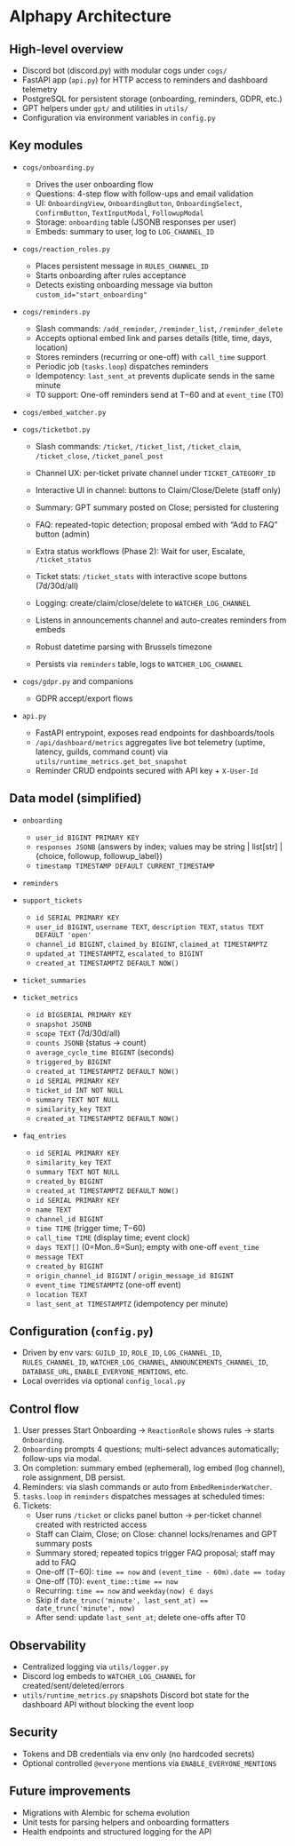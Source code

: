 # Alphapy Architecture

## High-level overview
- Discord bot (discord.py) with modular cogs under `cogs/`
- FastAPI app (`api.py`) for HTTP access to reminders and dashboard telemetry
- PostgreSQL for persistent storage (onboarding, reminders, GDPR, etc.)
- GPT helpers under `gpt/` and utilities in `utils/`
- Configuration via environment variables in `config.py`

## Key modules
- `cogs/onboarding.py`
  - Drives the user onboarding flow
  - Questions: 4-step flow with follow-ups and email validation
  - UI: `OnboardingView`, `OnboardingButton`, `OnboardingSelect`, `ConfirmButton`, `TextInputModal`, `FollowupModal`
  - Storage: `onboarding` table (JSONB responses per user)
  - Embeds: summary to user, log to `LOG_CHANNEL_ID`

- `cogs/reaction_roles.py`
  - Places persistent message in `RULES_CHANNEL_ID`
  - Starts onboarding after rules acceptance
  - Detects existing onboarding message via button `custom_id="start_onboarding"`

- `cogs/reminders.py`
  - Slash commands: `/add_reminder`, `/reminder_list`, `/reminder_delete`
  - Accepts optional embed link and parses details (title, time, days, location)
  - Stores reminders (recurring or one-off) with `call_time` support
  - Periodic job (`tasks.loop`) dispatches reminders
  - Idempotency: `last_sent_at` prevents duplicate sends in the same minute
  - T0 support: One-off reminders send at T−60 and at `event_time` (T0)

- `cogs/embed_watcher.py`
- `cogs/ticketbot.py`
  - Slash commands: `/ticket`, `/ticket_list`, `/ticket_claim`, `/ticket_close`, `/ticket_panel_post`
  - Channel UX: per-ticket private channel under `TICKET_CATEGORY_ID`
  - Interactive UI in channel: buttons to Claim/Close/Delete (staff only)
  - Summary: GPT summary posted on Close; persisted for clustering
  - FAQ: repeated-topic detection; proposal embed with “Add to FAQ” button (admin)
  - Extra status workflows (Phase 2): Wait for user, Escalate, `/ticket_status`
  - Ticket stats: `/ticket_stats` with interactive scope buttons (7d/30d/all)
  - Logging: create/claim/close/delete to `WATCHER_LOG_CHANNEL`

  - Listens in announcements channel and auto-creates reminders from embeds
  - Robust datetime parsing with Brussels timezone
  - Persists via `reminders` table, logs to `WATCHER_LOG_CHANNEL`

- `cogs/gdpr.py` and companions
  - GDPR accept/export flows

- `api.py`
  - FastAPI entrypoint, exposes read endpoints for dashboards/tools
  - `/api/dashboard/metrics` aggregates live bot telemetry (uptime, latency, guilds, command count) via `utils/runtime_metrics.get_bot_snapshot`
  - Reminder CRUD endpoints secured with API key + `X-User-Id`

## Data model (simplified)
- `onboarding`
  - `user_id BIGINT PRIMARY KEY`
  - `responses JSONB` (answers by index; values may be string | list[str] | {choice, followup, followup_label})
  - `timestamp TIMESTAMP DEFAULT CURRENT_TIMESTAMP`

- `reminders`
- `support_tickets`
  - `id SERIAL PRIMARY KEY`
  - `user_id BIGINT`, `username TEXT`, `description TEXT`, `status TEXT DEFAULT 'open'`
  - `channel_id BIGINT`, `claimed_by BIGINT`, `claimed_at TIMESTAMPTZ`
  - `updated_at TIMESTAMPTZ`, `escalated_to BIGINT`
  - `created_at TIMESTAMPTZ DEFAULT NOW()`

- `ticket_summaries`
- `ticket_metrics`
  - `id BIGSERIAL PRIMARY KEY`
  - `snapshot JSONB`
  - `scope TEXT` (7d/30d/all)
  - `counts JSONB` (status → count)
  - `average_cycle_time BIGINT` (seconds)
  - `triggered_by BIGINT`
  - `created_at TIMESTAMPTZ DEFAULT NOW()`
  - `id SERIAL PRIMARY KEY`
  - `ticket_id INT NOT NULL`
  - `summary TEXT NOT NULL`
  - `similarity_key TEXT`
  - `created_at TIMESTAMPTZ DEFAULT NOW()`

- `faq_entries`
  - `id SERIAL PRIMARY KEY`
  - `similarity_key TEXT`
  - `summary TEXT NOT NULL`
  - `created_by BIGINT`
  - `created_at TIMESTAMPTZ DEFAULT NOW()`
  - `id SERIAL PRIMARY KEY`
  - `name TEXT`
  - `channel_id BIGINT`
  - `time TIME` (trigger time; T−60)
  - `call_time TIME` (display time; event clock)
  - `days TEXT[]` (0=Mon..6=Sun); empty with one-off `event_time`
  - `message TEXT`
  - `created_by BIGINT`
  - `origin_channel_id BIGINT` / `origin_message_id BIGINT`
  - `event_time TIMESTAMPTZ` (one-off event)
  - `location TEXT`
  - `last_sent_at TIMESTAMPTZ` (idempotency per minute)

## Configuration (`config.py`)
- Driven by env vars: `GUILD_ID`, `ROLE_ID`, `LOG_CHANNEL_ID`, `RULES_CHANNEL_ID`, `WATCHER_LOG_CHANNEL`, `ANNOUNCEMENTS_CHANNEL_ID`, `DATABASE_URL`, `ENABLE_EVERYONE_MENTIONS`, etc.
- Local overrides via optional `config_local.py`

## Control flow
1. User presses Start Onboarding → `ReactionRole` shows rules → starts `Onboarding`.
2. `Onboarding` prompts 4 questions; multi-select advances automatically; follow-ups via modal.
3. On completion: summary embed (ephemeral), log embed (log channel), role assignment, DB persist.
4. Reminders: via slash commands or auto from `EmbedReminderWatcher`.
5. `tasks.loop` in `reminders` dispatches messages at scheduled times:
6. Tickets:
   - User runs `/ticket` or clicks panel button → per-ticket channel created with restricted access
   - Staff can Claim, Close; on Close: channel locks/renames and GPT summary posts
   - Summary stored; repeated topics trigger FAQ proposal; staff may add to FAQ
   - One-off (T−60): `time == now` and `(event_time - 60m).date == today`
   - One-off (T0): `event_time::time == now`
   - Recurring: `time == now` and `weekday(now) ∈ days`
   - Skip if `date_trunc('minute', last_sent_at) == date_trunc('minute', now)`
   - After send: update `last_sent_at`; delete one-offs after T0

## Observability
- Centralized logging via `utils/logger.py`
- Discord log embeds to `WATCHER_LOG_CHANNEL` for created/sent/deleted/errors
- `utils/runtime_metrics.py` snapshots Discord bot state for the dashboard API without blocking the event loop

## Security
- Tokens and DB credentials via env only (no hardcoded secrets)
- Optional controlled `@everyone` mentions via `ENABLE_EVERYONE_MENTIONS`

## Future improvements
- Migrations with Alembic for schema evolution
- Unit tests for parsing helpers and onboarding formatters
- Health endpoints and structured logging for the API

